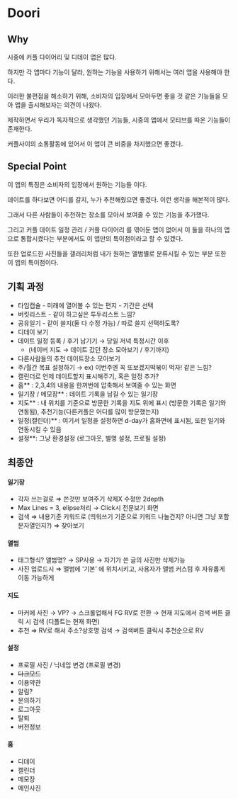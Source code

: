 # Doori

## Why
시중에 커플 다이어리 및 디데이 앱은 많다.

하지만 각 앱마다 기능이 달라, 원하는 기능을 사용하기 위해서는 여러 앱을 사용해야 한다.

이러한 불편점을 해소하기 위해, 소비자의 입장에서 모아두면 좋을 것 같은 기능들을 모아 앱을 출시해보자는 의견이 나왔다.

제작하면서 우리가 독자적으로 생각했던 기능들, 시중의 앱에서 모티브를 따온 기능들이 존재한다.

커플사이의 소통활동에 있어서 이 앱이 큰 비중을 차지했으면 좋겠다.


## Special Point
이 앱의 특징은 소비자의 입장에서 원하는 기능들 이다.

데이트를 하다보면 어디를 갈지, 누가 추천해줬으면 좋겠다. 이런 생각을 해본적이 많다.

그래서 다른 사람들이 추천하는 장소를 모아서 보여줄 수 있는 기능을 추가했다.

그리고 커플 데이트 일정 관리 / 커플 다이어리 를 엮어둔 앱이 없어서 이 둘을 하나의 앱으로 통합시켰다는 부분에서도 이 앱만의 특이점이라고 할  수 있겠다.

또한 업로드한 사진들을 갤러리처럼 내가 원하는 앨범별로 분류시킬 수 있는 부분 또한 이 앱의 특이점이다.

## 기획 과정

- 타임캡슐 - 미래에 열어볼 수 있는 편지 - 기간은 선택
- 버킷리스트 - 같이 하고싶은 투두리스트 느낌?
- 공유일기 - 같이 쓸지(둘 다 수정 가능) / 따로 쓸지 선택하도록?
- 디데이 보기
- 데이트 일정 등록 / 후기 남기기 → 당일 저녁 특정시간 이후
    - (네이버 지도 → 데이트 갔던 장소 모아보기 / 후기까지)
- 다른사람들의 추천 데이트장소 모아보기
- 주/월간 목표 설정하기 → ex) 이번주엔 꼭 또보겠지떡볶이 먹자! 같은 느낌?
- 캘린더로 언제 데이트할지 표시해주기, 혹은 일정 추가?
- 홈** : 2,3,4의 내용을 한꺼번에 압축해서 보여줄 수 있는 화면
- 일기장 /  메모장** : 데이트 기록을 남길 수 있는 일기장
- 지도** : 내 위치를 기준으로 방문한 기록을 지도 위에 표시 (방문한 기록은 일기와 연동됨), 추천기능(다른커플은 어디를 많이 방문했는지)
- 일정(캘린더)** : 여기서 일정을 설정하면 d-day가 홈화면에 표시됨, 또한 일기와 연동시킬 수 있음
- 설정**: 그냥 환경설정 (로그아웃, 별명 설정, 프로필 설정)

## 최종안
#### 일기장
- 각자 쓰는걸로 ⇒ 쓴것만 보여주기 삭제X 수정만 2depth
- Max Lines = 3, elipse처리 → Click시 전문보기 화면
- 검색 ⇒ 내용기준 키워드로 (띄워쓰기 기준으로 키워드 나눌건지? 아니면 그냥 포함 문자열인지?) ⇒ 찾아보기


#### 앨범
- 태그형식? 앨범명? → SP사용 → 자기가 쓴 글의 사진만 삭제가능
- 사진 업로드시 ⇒ 앨범에 ‘기본’ 에 위치시키고, 사용자가 앨범 커스텀 후 자유롭게 이동 가능하게

#### 지도
- 마커에 사진 → VP? → 스크롤업해서 FG RV로 전환 → 현재 지도에서 검색 버튼 클릭 시 검색 (디폴트는 현재 화면)
- 추천 ⇒ RV로 해서 주소?상호명 검색 → 검색버튼 클릭시 추천순으로 RV

#### 설정
- 프로필 사진 / 닉네임 변경 (프로필 변경)
- ~~다크모드~~
- 이용약관
- 알림?
- 문의하기
- 로그아웃
- 탈퇴
- 버전정보

#### 홈
- 디데이
- 캘린더
- 메모장
- 메인사진
